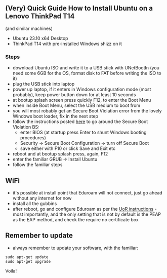## (Very) Quick Guide How to Install Ubuntu on a Lenovo ThinkPad T14

(and similar machines)

- Ubuntu 23.10 x64 Desktop
- ThinkPad T14 with pre-installed Windows shizz on it

### Steps

- download Ubuntu ISO and write it to a USB stick with UNetBootIn (you need some 6GB for the OS, format disk to FAT before writing the ISO to it)
- plug the USB stick into laptop
- power up laptop, if it enters in Windows configuration mode (most probably), keep power button down for at least 10 seconds
- at bootup splash screen press quickly F12, to enter the Boot Menu
- when inside Boot Menu, select the USB medium to boot from
- you will most robably get an Secure Boot Violation error from the lovely Windows boot loader, fix in the next step
- follow the instructions posted [here](https://www.partitionwizard.com/disk-recovery/secure-boot-violation.html) to go around the Secure Boot Violation BS:
  - enter BIOS (at startup press Enter to shunt Windows booting procedures)
  - Security -> Secure Boot Configuration -> turn off Secure Boot
  - save either with F10 or click Save and Exit etc
- reboot and at bootup splash press, again, F12
- enter the familiar GRUB -> Install Ubuntu
- follow the familiar steps

## WiFi

- it's possible at install point that Eduroam will not connect, just go ahead without any internet for now
- install all the gubbins
- after reboot, go and configure Eduroam as per the [UoR instructions](https://www.reading.ac.uk/digital-technology-services/wifi/manual-settings) - most importantly, and the only setting that is not by default is the PEAP as the EAP method, and check the require no certificate box

## Remember to update

- always remember to update your software, with the familiar:

```
sudo apt-get update
sudo apt-get upgrade
```

Voila!

